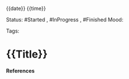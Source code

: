 
{{date}} {{time}}

Status: #Started , #InProgress , #Finished 
Mood: 

Tags:

#  {{Title}}





#### References
